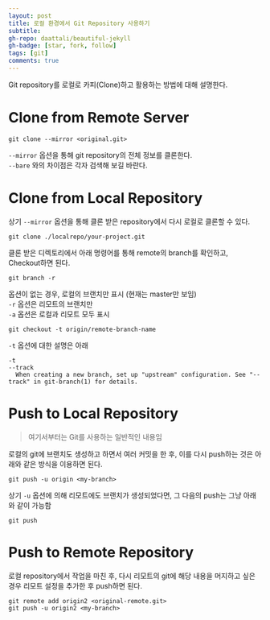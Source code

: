 ```yaml
---
layout: post
title: 로컬 환경에서 Git Repository 사용하기
subtitle: 
gh-repo: daattali/beautiful-jekyll
gh-badge: [star, fork, follow]
tags: [git]
comments: true
---
```


Git repository를 로컬로 카피(Clone)하고 활용하는 방법에 대해 설명한다.


# Clone from Remote Server

```
git clone --mirror <original.git>
```

`--mirror` 옵션을 통해 git repository의 전체 정보를 클론한다.  
`--bare` 와의 차이점은 각자 검색해 보길 바란다.


# Clone from Local Repository

상기 `--mirror` 옵션을 통해 클론 받은 repository에서 다시 로컬로 클론할 수 있다.

```
git clone ./localrepo/your-project.git
```

클론 받은 디렉토리에서 아래 명령어를 통해 remote의 branch를 확인하고,  
Checkout하면 된다.

```
git branch -r
```

옵션이 없는 경우, 로컬의 브랜치만 표시 (현재는 master만 보임)  
`-r` 옵션은 리모트의 브랜치만  
`-a` 옵션은 로컬과 리모트 모두 표시

```
git checkout -t origin/remote-branch-name
```

`-t` 옵션에 대한 설명은 아래

```
-t
--track
  When creating a new branch, set up "upstream" configuration. See "--track" in git-branch(1) for details.
```

# Push to Local Repository

> 여기서부터는 Git를 사용하는 일반적인 내용임

로컬의 git에 브랜치도 생성하고 하면서 여러 커밋을 한 후, 이를 다시 push하는 것은 아래와 같은 방식을 이용하면 된다.

```
git push -u origin <my-branch>
```

상기 `-u` 옵션에 의해 리모트에도 브랜치가 생성되었다면, 그 다음의 push는 그냥 아래와 같이 가능함

```
git push
```

# Push to Remote Repository

로컬 repository에서 작업을 마친 후, 다시 리모트의 git에 해당 내용을 머지하고 싶은 경우 리모트 설정을 추가한 후 push하면 된다.

```
git remote add origin2 <original-remote.git>
git push -u origin2 <my-branch>
```
